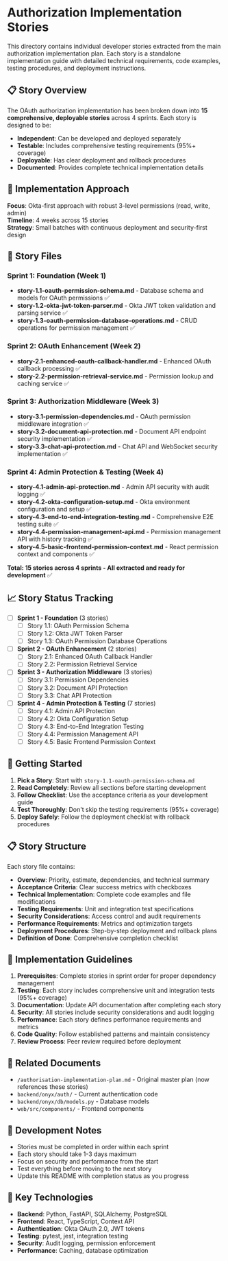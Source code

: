 # Authorization Implementation Stories

This directory contains individual developer stories extracted from the main authorization implementation plan. Each story is a standalone implementation guide with detailed technical requirements, code examples, testing procedures, and deployment instructions.

## 📋 Story Overview

The OAuth authorization implementation has been broken down into **15 comprehensive, deployable stories** across 4 sprints. Each story is designed to be:

- **Independent**: Can be developed and deployed separately
- **Testable**: Includes comprehensive testing requirements (95%+ coverage)
- **Deployable**: Has clear deployment and rollback procedures
- **Documented**: Provides complete technical implementation details

## 🎯 Implementation Approach

**Focus**: Okta-first approach with robust 3-level permissions (read, write, admin)  
**Timeline**: 4 weeks across 15 stories  
**Strategy**: Small batches with continuous deployment and security-first design

## 📂 Story Files

### Sprint 1: Foundation (Week 1)
- **story-1.1-oauth-permission-schema.md** - Database schema and models for OAuth permissions ✅
- **story-1.2-okta-jwt-token-parser.md** - Okta JWT token validation and parsing service ✅
- **story-1.3-oauth-permission-database-operations.md** - CRUD operations for permission management ✅

### Sprint 2: OAuth Enhancement (Week 2)
- **story-2.1-enhanced-oauth-callback-handler.md** - Enhanced OAuth callback processing ✅
- **story-2.2-permission-retrieval-service.md** - Permission lookup and caching service ✅

### Sprint 3: Authorization Middleware (Week 3)
- **story-3.1-permission-dependencies.md** - OAuth permission middleware integration ✅
- **story-3.2-document-api-protection.md** - Document API endpoint security implementation ✅
- **story-3.3-chat-api-protection.md** - Chat API and WebSocket security implementation ✅

### Sprint 4: Admin Protection & Testing (Week 4)
- **story-4.1-admin-api-protection.md** - Admin API security with audit logging ✅
- **story-4.2-okta-configuration-setup.md** - Okta environment configuration and setup ✅
- **story-4.3-end-to-end-integration-testing.md** - Comprehensive E2E testing suite ✅
- **story-4.4-permission-management-api.md** - Permission management API with history tracking ✅
- **story-4.5-basic-frontend-permission-context.md** - React permission context and components ✅

**Total: 15 stories across 4 sprints - All extracted and ready for development** ✅

## 📈 Story Status Tracking

- [ ] **Sprint 1 - Foundation** (3 stories)
  - [ ] Story 1.1: OAuth Permission Schema
  - [ ] Story 1.2: Okta JWT Token Parser  
  - [ ] Story 1.3: OAuth Permission Database Operations

- [ ] **Sprint 2 - OAuth Enhancement** (2 stories)
  - [ ] Story 2.1: Enhanced OAuth Callback Handler
  - [ ] Story 2.2: Permission Retrieval Service

- [ ] **Sprint 3 - Authorization Middleware** (3 stories)
  - [ ] Story 3.1: Permission Dependencies
  - [ ] Story 3.2: Document API Protection
  - [ ] Story 3.3: Chat API Protection

- [ ] **Sprint 4 - Admin Protection & Testing** (7 stories)
  - [ ] Story 4.1: Admin API Protection
  - [ ] Story 4.2: Okta Configuration Setup
  - [ ] Story 4.3: End-to-End Integration Testing
  - [ ] Story 4.4: Permission Management API
  - [ ] Story 4.5: Basic Frontend Permission Context

## 🚀 Getting Started

1. **Pick a Story**: Start with `story-1.1-oauth-permission-schema.md`
2. **Read Completely**: Review all sections before starting development
3. **Follow Checklist**: Use the acceptance criteria as your development guide
4. **Test Thoroughly**: Don't skip the testing requirements (95%+ coverage)
5. **Deploy Safely**: Follow the deployment checklist with rollback procedures

## 📋 Story Structure

Each story file contains:
- **Overview**: Priority, estimate, dependencies, and technical summary
- **Acceptance Criteria**: Clear success metrics with checkboxes
- **Technical Implementation**: Complete code examples and file modifications
- **Testing Requirements**: Unit and integration test specifications
- **Security Considerations**: Access control and audit requirements
- **Performance Requirements**: Metrics and optimization targets
- **Deployment Procedures**: Step-by-step deployment and rollback plans
- **Definition of Done**: Comprehensive completion checklist

## 🔧 Implementation Guidelines

1. **Prerequisites**: Complete stories in sprint order for proper dependency management
2. **Testing**: Each story includes comprehensive unit and integration tests (95%+ coverage)
3. **Documentation**: Update API documentation after completing each story
4. **Security**: All stories include security considerations and audit logging
5. **Performance**: Each story defines performance requirements and metrics
6. **Code Quality**: Follow established patterns and maintain consistency
7. **Review Process**: Peer review required before deployment

## 🔗 Related Documents

- `/authorisation-implementation-plan.md` - Original master plan (now references these stories)
- `backend/onyx/auth/` - Current authentication code
- `backend/onyx/db/models.py` - Database models
- `web/src/components/` - Frontend components

## 📝 Development Notes

- Stories must be completed in order within each sprint
- Each story should take 1-3 days maximum
- Focus on security and performance from the start
- Test everything before moving to the next story
- Update this README with completion status as you progress

## 🎯 Key Technologies

- **Backend**: Python, FastAPI, SQLAlchemy, PostgreSQL
- **Frontend**: React, TypeScript, Context API
- **Authentication**: Okta OAuth 2.0, JWT tokens
- **Testing**: pytest, jest, integration testing
- **Security**: Audit logging, permission enforcement
- **Performance**: Caching, database optimization
